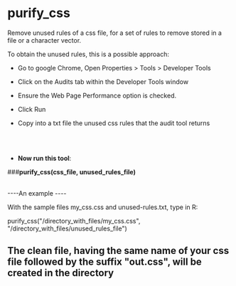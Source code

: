 # purify_css


Remove unused rules of a css file, for a set of rules to remove stored in a file or a character vector.

To obtain the unused rules, this is a possible approach:

- Go to google Chrome, Open Properties > Tools > Developer Tools

- Click on the Audits tab within the Developer Tools window

- Ensure the Web Page Performance option is checked.

- Click Run

- Copy into a txt file the unused css rules that the audit tool returns 

</br> </br>

- **Now run this tool**:


###**purify_css(css_file, unused_rules_file)**
</br> </br>


----An example ----

With the sample files my_css.css and unused-rules.txt, type in R:


purify_css("/directory_with_files/my_css.css", "/directory_with_files/unused_rules_file")


The clean file, having the same name of your css file followed by the suffix "out.css", will be created in the directory
------------------


